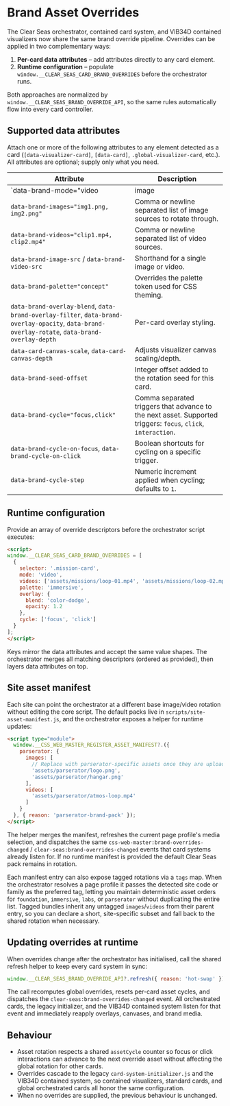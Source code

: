 # Brand Asset Overrides

The Clear Seas orchestrator, contained card system, and VIB34D contained visualizers now share the same brand override pipeline. Overrides can be applied in two complementary ways:

1. **Per-card data attributes** – add attributes directly to any card element.
2. **Runtime configuration** – populate `window.__CLEAR_SEAS_CARD_BRAND_OVERRIDES` before the orchestrator runs.

Both approaches are normalized by `window.__CLEAR_SEAS_BRAND_OVERRIDE_API`, so the same rules automatically flow into every card controller.

## Supported data attributes

Attach one or more of the following attributes to any element detected as a card (`[data-visualizer-card]`, `[data-card]`, `.global-visualizer-card`, etc.). All attributes are optional; supply only what you need.

| Attribute | Description |
|-----------|-------------|
| `data-brand-mode="video | image | auto"` | Forces the primary asset type. `auto` keeps the original heuristic. |
| `data-brand-images="img1.png, img2.png"` | Comma or newline separated list of image sources to rotate through. |
| `data-brand-videos="clip1.mp4, clip2.mp4"` | Comma or newline separated list of video sources. |
| `data-brand-image-src` / `data-brand-video-src` | Shorthand for a single image or video. |
| `data-brand-palette="concept"` | Overrides the palette token used for CSS theming. |
| `data-brand-overlay-blend`, `data-brand-overlay-filter`, `data-brand-overlay-opacity`, `data-brand-overlay-rotate`, `data-brand-overlay-depth` | Per-card overlay styling. |
| `data-card-canvas-scale`, `data-card-canvas-depth` | Adjusts visualizer canvas scaling/depth. |
| `data-brand-seed-offset` | Integer offset added to the rotation seed for this card. |
| `data-brand-cycle="focus,click"` | Comma separated triggers that advance to the next asset. Supported triggers: `focus`, `click`, `interaction`. |
| `data-brand-cycle-on-focus`, `data-brand-cycle-on-click` | Boolean shortcuts for cycling on a specific trigger. |
| `data-brand-cycle-step` | Numeric increment applied when cycling; defaults to `1`. |

## Runtime configuration

Provide an array of override descriptors before the orchestrator script executes:

```html
<script>
window.__CLEAR_SEAS_CARD_BRAND_OVERRIDES = [
  {
    selector: '.mission-card',
    mode: 'video',
    videos: ['assets/missions/loop-01.mp4', 'assets/missions/loop-02.mp4'],
    palette: 'immersive',
    overlay: {
      blend: 'color-dodge',
      opacity: 1.2
    },
    cycle: ['focus', 'click']
  }
];
</script>
```

Keys mirror the data attributes and accept the same value shapes. The orchestrator merges all matching descriptors (ordered as provided), then layers data attributes on top.

## Site asset manifest

Each site can point the orchestrator at a different base image/video rotation without editing the core script. The default packs
live in `scripts/site-asset-manifest.js`, and the orchestrator exposes a helper for runtime updates:

```html
<script type="module">
  window.__CSS_WEB_MASTER_REGISTER_ASSET_MANIFEST?.({
    parserator: {
      images: [
        // Replace with parserator-specific assets once they are uploaded
        'assets/parserator/logo.png',
        'assets/parserator/hangar.png'
      ],
      videos: [
        'assets/parserator/atmos-loop.mp4'
      ]
    }
  }, { reason: 'parserator-brand-pack' });
</script>
```

The helper merges the manifest, refreshes the current page profile's media selection, and dispatches the same
`css-web-master:brand-overrides-changed` / `clear-seas:brand-overrides-changed` events that card systems already listen for.
If no runtime manifest is provided the default Clear Seas pack remains in rotation.

Each manifest entry can also expose tagged rotations via a `tags` map. When the orchestrator resolves a page profile it passes
the detected site code or family as the preferred tag, letting you maintain deterministic asset orders for `foundation`,
`immersive`, `labs`, or `parserator` without duplicating the entire list. Tagged bundles inherit any untagged `images`/`videos`
from their parent entry, so you can declare a short, site-specific subset and fall back to the shared rotation when necessary.

## Updating overrides at runtime

When overrides change after the orchestrator has initialised, call the shared refresh helper to keep every card system in sync:

```js
window.__CLEAR_SEAS_BRAND_OVERRIDE_API?.refresh({ reason: 'hot-swap' });
```

The call recomputes global overrides, resets per-card asset cycles, and dispatches the `clear-seas:brand-overrides-changed` event. All orchestrated cards, the legacy initializer, and the VIB34D contained system listen for that event and immediately reapply overlays, canvases, and brand media.

## Behaviour

* Asset rotation respects a shared `assetCycle` counter so focus or click interactions can advance to the next override asset without affecting the global rotation for other cards.
* Overrides cascade to the legacy `card-system-initializer.js` and the VIB34D contained system, so contained visualizers, standard cards, and global orchestrated cards all honor the same configuration.
* When no overrides are supplied, the previous behaviour is unchanged.
